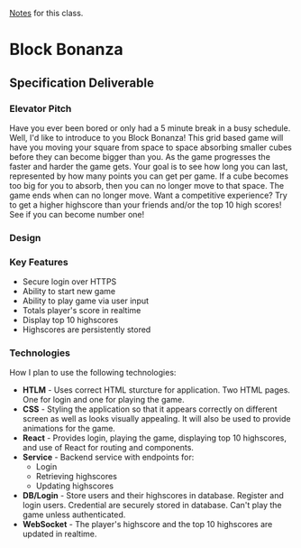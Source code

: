 [Notes](https://github.com/SpencerHill4/startup2024/blob/main/notes.md) for this class.

# Block Bonanza

## Specification Deliverable

### Elevator Pitch
Have you ever been bored or only had a 5 minute break in a busy schedule. Well, I'd like to introduce to you Block Bonanza! This grid based game will have you moving your square from space to space absorbing smaller cubes before they can become bigger than you. As the game progresses the faster and harder the game gets. Your goal is to see how long you can last, represented by how many points you can get per game. If a cube becomes too big for you to absorb, then you can no longer move to that space. The game ends when can no longer move. Want a competitive experience? Try to get a higher highscore than your friends and/or the top 10 high scores! See if you can become number one!
### Design
### Key Features
- Secure login over HTTPS
- Ability to start new game
- Ability to play game via user input
- Totals player's score in realtime
- Display top 10 highscores
- Highscores are persistently stored
### Technologies
How I plan to use the following technologies:
- **HTLM** - Uses correct HTML sturcture for application. Two HTML pages. One for login and one for playing the game.
- **CSS** - Styling the application so that it appears correctly on different screen as well as looks visually appealing. It will also be used to provide animations for the game.
- **React** - Provides login, playing the game, displaying top 10 highscores, and use of React for routing and components.
- **Service** - Backend service with endpoints for:
	- Login
	- Retrieving highscores
	- Updating highscores
- **DB/Login** - Store users and their highscores in database. Register and login users. Credential are securely stored in database. Can't play the game unless authenticated.
- **WebSocket** - The player's highscore and the top 10 highscores are updated in realtime.
